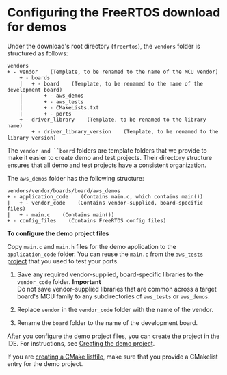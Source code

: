 # Configuring the FreeRTOS download for demos<a name="hw-directory"></a>

Under the download's root directory \(`freertos`\), the `vendors` folder is structured as follows:

```
vendors
+ - vendor    (Template, to be renamed to the name of the MCU vendor)
    + - boards    
    |   + - board    (Template, to be renamed to the name of the development board)
    |       + - aws_demos
    |       + - aws_tests
    |       + - CMakeLists.txt
    |       + - ports
    + - driver_library    (Template, to be renamed to the library name)
        + - driver_library_version    (Template, to be renamed to the library version)
```

The `vendor and ``board` folders are template folders that we provide to make it easier to create demo and test projects\. Their directory structure ensures that all demo and test projects have a consistent organization\.

The `aws_demos` folder has the following structure:

```
vendors/vendor/boards/board/aws_demos
+ - application_code    (Contains main.c, which contains main())
|   + - vendor_code    (Contains vendor-supplied, board-specific files)
|   + - main.c    (Contains main())
+ - config_files    (Contains FreeRTOS config files)
```

**To configure the demo project files**

Copy `main.c` and `main.h` files for the demo application to the `application_code` folder\. You can reuse the `main.c` from [the `aws_tests` project](https://docs.aws.amazon.com/freertos/latest/portingguide/porting-create-project.html) that you used to test your ports\.

1. Save any required vendor\-supplied, board\-specific libraries to the `vendor_code` folder\.
**Important**  
Do not save vendor\-supplied libraries that are common across a target board's MCU family to any subdirectories of `aws_tests` or `aws_demos`\.

1. Replace `vendor` in the `vendor_code` folder with the name of the vendor\.

1. Rename the `board` folder to the name of the development board\.

After you configure the demo project files, you can create the project in the IDE\. For instructions, see [Creating the demo project](demo-create-project.md)\.

If you are [creating a CMake listfile](afq-cmake.md), make sure that you provide a CMakelist entry for the demo project\.